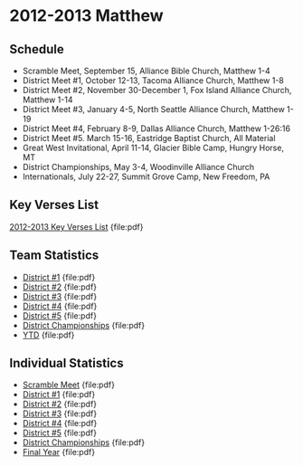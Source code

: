 # 2012-2013 Matthew

## Schedule

- Scramble Meet, September 15, Alliance Bible Church, Matthew 1-4
- District Meet #1, October 12-13, Tacoma Alliance Church, Matthew 1-8
- District Meet #2, November 30-December 1, Fox Island Alliance Church, Matthew 1-14
- District Meet #3, January 4-5, North Seattle Alliance Church, Matthew 1-19
- District Meet #4, February 8-9, Dallas Alliance Church, Matthew 1-26:16
- District Meet #5. March 15-16, Eastridge Baptist Church, All Material
- Great West Invitational, April 11-14, Glacier Bible Camp, Hungry Horse, MT
- District Championships, May 3-4, Woodinville Alliance Church
- Internationals, July 22-27, Summit Grove Camp, New Freedom, PA

## Key Verses List

[2012-2013 Key Verses List](/downloads/past_seasons/2012-2013/2012-2013_pnw_schedule.pdf) {file:pdf}

## Team Statistics

- [District #1](/downloads/past_seasons/2012-2013/2012_2013_dist1.pdf) {file:pdf}
- [District #2](/downloads/past_seasons/2012-2013/team_stats_dist_2.pdf) {file:pdf}
- [District #3](/downloads/past_seasons/2012-2013/dist_3_team.pdf) {file:pdf}
- [District #4](/downloads/past_seasons/2012-2013/dist4_team.pdf) {file:pdf}
- [District #5](/downloads/past_seasons/2012-2013/dist_5_team.pdf) {file:pdf}
- [District Championships](/downloads/past_seasons/2012-2013/dischampsteam.pdf) {file:pdf}
- [YTD](/downloads/past_seasons/2012-2013/finalyearteam.pdf) {file:pdf}

## Individual Statistics

- [Scramble Meet](/downloads/past_seasons/2012-2013/2012-2013_scramble_meet.pdf) {file:pdf}
- [District #1](/downloads/past_seasons/2012-2013/2012_2013_dist1_ind.pdf) {file:pdf}
- [District #2](/downloads/past_seasons/2012-2013/2012-13_district_meet_2_statistics.pdf) {file:pdf}
- [District #3](/downloads/past_seasons/2012-2013/dist_3_ind.pdf) {file:pdf}
- [District #4](/downloads/past_seasons/2012-2013/dist4_ind.pdf) {file:pdf}
- [District #5](/downloads/past_seasons/2012-2013/dist_5_ind.pdf) {file:pdf}
- [District Championships](/downloads/past_seasons/2012-2013/dischamps.pdf) {file:pdf}
- [Final Year](/downloads/past_seasons/2012-2013/finalyear.pdf) {file:pdf}
